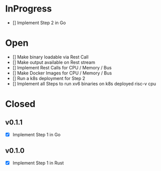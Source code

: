 # InProgress
- [] Implement Step 2 in Go

# Open
- [] Make binary loadable via Rest Call
- [] Make output available on Rest stream
- [] Implement Rest Calls for CPU / Memory / Bus
- [] Make Docker Images for CPU / Memory / Bus
- [] Run a k8s deployment for Step 2
- [] Implement all Steps to run xv6 binaries on k8s deployed risc-v cpu

# Closed 
## v0.1.1
- [x] Implement Step 1 in Go
## v0.1.0
- [x] Implement Step 1 in Rust
